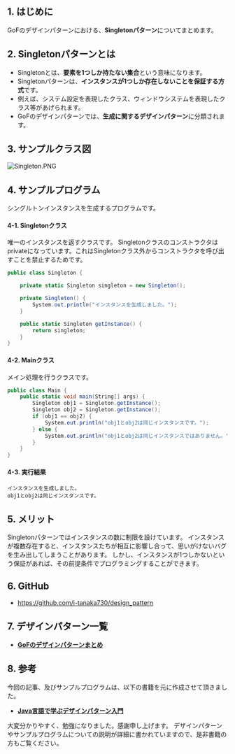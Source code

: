 ## 1. はじめに

GoFのデザインパターンにおける、**Singletonパターン**についてまとめます。

## 2. Singletonパターンとは
- Singletonとは、**要素を1つしか持たない集合**という意味になります。
- Singletonパターンは、**インスタンスが1つしか存在しないことを保証する方式**です。
- 例えば、システム設定を表現したクラス、ウィンドウシステムを表現したクラス等があげられます。
- GoFのデザインパターンでは、**生成に関するデザインパターン**に分類されます。

## 3. サンプルクラス図
![Singleton.PNG](https://qiita-image-store.s3.amazonaws.com/0/247638/30c05b63-aadc-51bb-9f41-7b2c6ab565b7.png)

## 4. サンプルプログラム
シングルトンインスタンスを生成するプログラムです。

#### 4-1. Singletonクラス
唯一のインスタンスを返すクラスです。
Singletonクラスのコンストラクタはprivateになっています。これはSingletonクラス外からコンストラクタを呼び出すことを禁止するためです。

```java:Singleton.cs
public class Singleton {

	private static Singleton singleton = new Singleton();

	private Singleton() {
		System.out.println("インスタンスを生成しました。");
	}

	public static Singleton getInstance() {
		return singleton;
	}
}
```

#### 4-2. Mainクラス
メイン処理を行うクラスです。

```java:Main.cs
public class Main {
	public static void main(String[] args) {
		Singleton obj1 = Singleton.getInstance();
		Singleton obj2 = Singleton.getInstance();
		if (obj1 == obj2) {
			System.out.println("obj1とobj2は同じインスタンスです。");
		} else {
			System.out.println("obj1とobj2は同じインスタンスではありません。");
		}
	}
}
```

#### 4-3. 実行結果
```
インスタンスを生成しました。
obj1とobj2は同じインスタンスです。
```

## 5. メリット
Singletonパターンではインスタンスの数に制限を設けています。
インスタンスが複数存在すると、インスタンスたちが相互に影響し合って、思いがけないバグを生み出してしまうことがあります。
しかし、インスタンスが1つしかないという保証があれば、その前提条件でプログラミングすることができます。

## 6. GitHub
- https://github.com/i-tanaka730/design_pattern

## 7. デザインパターン一覧
- [**GoFのデザインパターンまとめ**](https://qiita.com/i-tanaka730/items/c63c6c22abd1477e0ba0)

## 8. 参考
今回の記事、及びサンプルプログラムは、以下の書籍を元に作成させて頂きました。

- [**Java言語で学ぶデザインパターン入門**](
https://www.amazon.co.jp/%E5%A2%97%E8%A3%9C%E6%94%B9%E8%A8%82%E7%89%88Java%E8%A8%80%E8%AA%9E%E3%81%A7%E5%AD%A6%E3%81%B6%E3%83%87%E3%82%B6%E3%82%A4%E3%83%B3%E3%83%91%E3%82%BF%E3%83%BC%E3%83%B3%E5%85%A5%E9%96%80-%E7%B5%90%E5%9F%8E-%E6%B5%A9/dp/4797327030/ref=sr_1_1?ie=UTF8&qid=1549628781)

大変分かりやすく、勉強になりました。感謝申し上げます。
デザインパターンやサンプルプログラムについての説明が詳細に書かれていますので、是非書籍の方もご覧ください。

